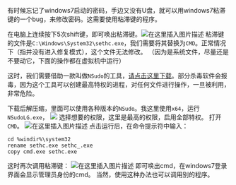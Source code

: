 有时候忘记了windows7启动的密码，手边又没有U盘，就可以用windows7粘滞键的一个bug，来修改密码。这需要使用粘滞键的程序。

在电脑上连续按下5次shift键，即可唤出粘滞键。![在这里插入图片描述](https://pic.2ge.org/cdn/?url=https://img-blog.csdnimg.cn/ee373240dd8f4840ad70dec869169050.png?x-oss-process=image/watermark,type_d3F5LXplbmhlaQ,shadow_50,text_Q1NETiBA5r2Y6YGT54a5,size_20,color_FFFFFF,t_70,g_se,x_16)
粘滞键的文件是`C:\Windows\System32\sethc.exe`，我们需要将其替换为`CMD`。正常情况下（指并没有进入修复模式），这个文件无法修改。
（因为是系统文件，尽量还是不要动它，下面的操作都在虚拟机中运行）

这时，我们需要借助一款叫做`NSudo`的工具，[请点击这里下载](https://pandaoxi2020.lanzouy.com/iSwY3z6vtvc)。部分杀毒软件会报毒，因为这个工具可以创建最高特权的进程，对任何文件进行操作，一旦被利用，非常危险。

下载后解压缩，里面可以使用各种版本的`NSudo`。我这里使用`x64`，运行`NSudoLG.exe`，
![](https://pic.2ge.org/cdn/?url=https://img-blog.csdnimg.cn/c2df3005d1bf47e18b9002bdfb28cabb.png?x-oss-process=image/watermark,type_d3F5LXplbmhlaQ,shadow_50,text_Q1NETiBA5r2Y6YGT54a5,size_17,color_FFFFFF,t_70,g_se,x_16)
选择想要的权限，这里是最高的权限，启用全部特权。
打开`CMD`。
![在这里插入图片描述](https://pic.2ge.org/cdn/?url=https://img-blog.csdnimg.cn/4cdcf1f647dc45cb8c7c5d1d7f608c3a.png?x-oss-process=image/watermark,type_d3F5LXplbmhlaQ,shadow_50,text_Q1NETiBA5r2Y6YGT54a5,size_18,color_FFFFFF,t_70,g_se,x_16)
点击运行后，在命令提示符中输入：

```
cd %windir%\system32
rename sethc.exe sethc_.exe
copy cmd.exe sethc.exe
```
这时再次调用粘滞键：
![在这里插入图片描述](https://pic.2ge.org/cdn/?url=https://img-blog.csdnimg.cn/39f9984e03ba4d4c893a749360e38f57.png?x-oss-process=image/watermark,type_d3F5LXplbmhlaQ,shadow_50,text_Q1NETiBA5r2Y6YGT54a5,size_20,color_FFFFFF,t_70,g_se,x_16)
即可唤出cmd，在windows7登录界面会显示管理员身份的cmd。
当然，使用这种办法也可以调用别的程序。
